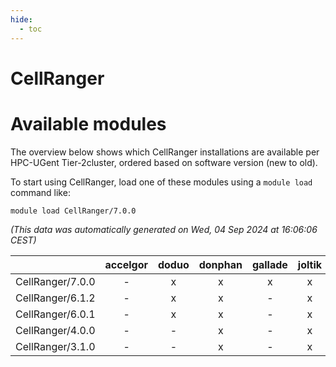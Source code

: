 ```yaml
---
hide:
  - toc
---
```


CellRanger
==========

# Available modules


The overview below shows which CellRanger installations are available per HPC-UGent Tier-2cluster, ordered based on software version (new to old).

To start using CellRanger, load one of these modules using a `module load` command like:

```shell
module load CellRanger/7.0.0
```

*(This data was automatically generated on Wed, 04 Sep 2024 at 16:06:06 CEST)*  

| |accelgor|doduo|donphan|gallade|joltik|shinx|skitty|
| :---: | :---: | :---: | :---: | :---: | :---: | :---: | :---: |
|CellRanger/7.0.0|-|x|x|x|x|-|x|
|CellRanger/6.1.2|-|x|x|-|x|-|x|
|CellRanger/6.0.1|-|x|x|-|x|-|-|
|CellRanger/4.0.0|-|-|x|-|x|-|-|
|CellRanger/3.1.0|-|-|x|-|x|-|-|
